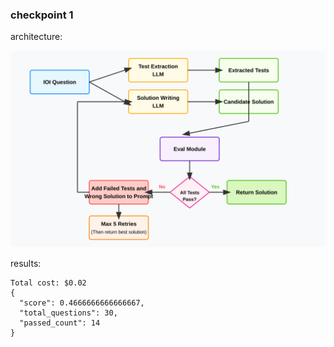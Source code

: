 
### checkpoint 1 

architecture: 

<div align="center">
  <img src="resources/agent-workflow.svg" alt="IOI Agent Workflow Diagram" width="800">
</div>

results: 

```
Total cost: $0.02
{
  "score": 0.4666666666666667,
  "total_questions": 30,
  "passed_count": 14
}
```

